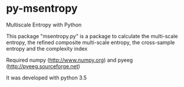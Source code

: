 # py-msentropy
Multiscale Entropy with Python

This package "msentropy.py" is a package to calculate the multi-scale entropy, the refined composite multi-scale entropy, the cross-sample entropy and the complexity index

Required numpy (http://www.numpy.org) and pyeeg (http://pyeeg.sourceforge.net)

It was developed with python 3.5
